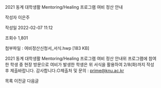 2021 동계 대학생활 Mentoring/Healing 프로그램 여비 정산 안내



작성자
이은주


작성일
2022-02-07 11:12


조회수
1,801


첨부파일 : 여비정산신청서\_서식.hwp [183 KB]


﻿﻿﻿2021 동계 대학생활 Mentoring/Healing 프로그램 여비 정산 안내위 프로그램에 참여한 학생 중 현장 방문으로 여비가 발생한 학생은 위 서식을 활용하여 2/8(화)까지 작성 후 제출바랍니다. 감사합니다.○제출처 및 문의 : prime@knu.ac.kr 





목록
이전글
다음글





